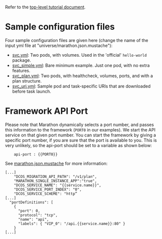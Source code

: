 Refer to the [top-level tutorial document](../../docs/pages/tutorial.md).

# Sample configuration files

Four sample configuration files are given here (change the name of the input yml file at "universe/marathon.json.mustache"):

 - [svc.yml](src/main/dist/svc.yml): Two pods, with volumes. Used in the 'official' `hello-world` package.
 - [svc_simple.yml](src/main/dist/svc_simple.yml): Bare minimum example. Just one pod, with no extra features.
 - [svc_plan.yml](src/main/dist/svc_plan.yml): Two pods, with healthcheck, volumes, ports, and with a plan structure.
 - [svc_uri.yml](src/main/dist/svc_uri.yml): Sample pod and task-specific URIs that are downloaded before task launch.

# Framework API Port

Please note that Marathon dynamically selects a port number, and passes this information to the framework (`PORT0` in our examples). We start the API service on that given port number. You can start the framework by giving a specific port number, if you are sure that the port is available to you. This is very unlikely, so the api-port should be set to a variable as shown below:
```
    api-port : {{PORT0}}
```

See [marathon.json.mustache](universe/marathon.json.mustache) for more information:
```
[...]
    "DCOS_MIGRATION_API_PATH": "/v1/plan",
    "MARATHON_SINGLE_INSTANCE_APP":"true",
    "DCOS_SERVICE_NAME": "{{service.name}}",
    "DCOS_SERVICE_PORT_INDEX": "0",
    "DCOS_SERVICE_SCHEME": "http”
[...]
  "portDefinitions": [
    {
      "port": 0,
      "protocol": "tcp",
      "name": "api",
      "labels": { "VIP_0": "/api.{{service.name}}:80" }
    }
[...]
```

